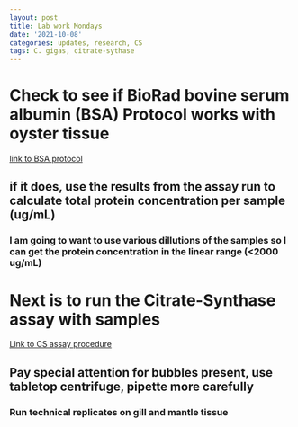 ```yaml
---
layout: post
title: Lab work Mondays
date: '2021-10-08'
categories: updates, research, CS
tags: C. gigas, citrate-sythase
---
```

# Check to see if BioRad bovine serum albumin (BSA) Protocol works with oyster tissue
[link to BSA protocol](https://docs.google.com/document/d/1CZtU6QTkBIhtNHrl0dIxgEd1ubukJDFf64_rAckiHkY/edit)
## if it does, use the results from the assay run to calculate total protein concentration per sample (ug/mL)
### I am going to want to use various dillutions of the samples so I can get the protein concentration in the linear range (<2000 ug/mL)

# Next is to run the Citrate-Synthase assay with samples
[Link to CS assay procedure](https://docs.google.com/document/d/1Z5N3Hiwnssrt99567thmBYMuz3mTyUL3P3Gfe8bJXNw/edit) 
## Pay special attention for bubbles present, use tabletop centrifuge, pipette more carefully
### Run technical replicates on gill and mantle tissue
